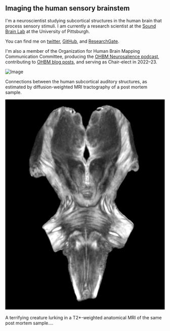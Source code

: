 ## Imaging the human sensory brainstem
I'm a neuroscientist studying subcortical structures in the human brain that process sensory stimuli.
I am currently a research scientist at the [Sound Brain Lab](https://www.shrs.pitt.edu/csd/research/sound-brain-lab) at the University of Pittsburgh.

You can find me on [twitter](https://twitter.com/krsitek), [GitHub](https://github.com/sitek), and [ResearchGate](https://www.researchgate.net/profile/Kevin_Sitek).

I'm also a member of the Organization for Human Brain Mapping Communication Committee, producing the [OHBM Neurosalience podcast](https://anchor.fm/ohbm), contributing to [OHBM blog posts](https://www.ohbmbrainmappingblog.com/contributors.html), and serving as Chair-elect in 2022–23.

![Image](./images/KevinSitek_postmortem-human-brainstem_auditory-tractography.png)

Connections between the human subcortical auditory structures, as estimated by diffusion-weighted MRI tractography of a post mortem sample.

![Image](./images/demonculus_postmortem-brainstem.png)

A terrifying creature lurking in a T2*-weighted anatomical MRI of the same post mortem sample....

